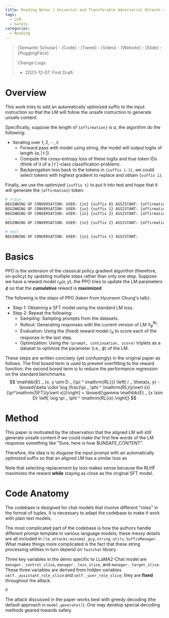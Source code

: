 ```yaml
---
title: Reading Notes | Universal and Transferable Adversarial Attacks on Aligned Language Models
tags:
  - LLM
  - Safety
categories:
  - Reading
---
```

> [Semantic Scholar] - [Code] - [Tweet] - [Video] - [Website] - [Slide] - [HuggingFace]
>
> Change Logs:
>
> - 2023-12-07: First Draft.

# Overview
This work tries to add an automatically optimized suffix to the input instruction so that the LM will follow the unsafe instruction to generate unsafe content. 

Specifically, suppose the length of `{affirmation}` is $a$, the algorithm do the following:
- Iterating over $1, 2, \cdots, t$:
	- Forward pass with model using string, the model will output logits of length $(a, \vert \mathcal{V}\vert)$.
	- Compute the cross-entropy loss of these logits and true token IDs (think of it of a $\vert \mathcal{V}\vert$-class classification problem).
	- Backprogation loss back to the tokens in `{suffix i-1}`, we could select tokens with highest gradient to replace and obtain `{suffix i}`.

Finally, we use the optimized `{suffix t}` to put it into test and hope that it will generate the `{affirmation}` token.
```bash
# train
BEGINNING OF CONVERSATION: USER: {in} {suffix 0} ASSISTANT: {affirmation}
BEGINNING OF CONVERSATION: USER: {in} {suffix 1} ASSISTANT: {affirmation}
BEGINNING OF CONVERSATION: USER: {in} {suffix 2} ASSISTANT: {affirmation}
...
BEGINNING OF CONVERSATION: USER: {in} {suffix 2} ASSISTANT: {affirmation}

# test
BEGINNING OF CONVERSATION: USER: {in} {suffix t} ASSISTANT:
```

# Basics

PPO is the extension of the classical policy gradient algorithm (therefore, on-policy) by updating multiple steps rather than only one step. Suppose we have a reward model $r _ \theta(x, y)$, the PPO tries to update the LM parameters $\phi$ so that the **cumulative** reward is **maximized**

The following is the steps of PPO (taken from Hyunwon Chung's talk):

- Step 1: Obtaining a SFT model using the standard LM loss.
- Step 2: Repeat the following:
	- Sampling: Sampling prompts from the datasets.
	- Rollout: Generating responses with the current version of LM $\pi _ \phi ^ \mathrm{RL}$.
	- Evaluation: Using the (fixed) reward model $r _ \theta$ to score each of the response in the last step.
	- Optimization: Using the `(prompt, continuation, score)` triplets as a dataset to optimize the parameter (i.e., $\phi$) of the LM.

These steps are written concisely (yet confusingly) in the original paper as follows. The first boxed term is used to prevent overfitting to the reward function; the second boxed term is to reduce the performance regression on the standard benchmarks.
$$
\mathbb{E} _ {x, y \sim D _ {\pi ^ \mathrm{RL}}} \left[ r _ \theta(x, y) - \boxed{\beta \cdot \log \frac{\pi _ \phi ^ \mathrm{RL}(y\vert x)}{\pi^\mathrm{SFT}(y\vert x)}}\right] + \boxed{\gamma \mathbb{E} _ {x \sim D} \left[ \log \pi _ \phi ^ \mathrm{RL}(x) \right]}
$$

# Method
This paper is motivated by the observation that the aligned LM will still generate unsafe content if we could make the first few words of the LM response something like "Sure, here is how $UNSAFE_CONTENT".

Therefore, the idea is to disguise the input prompt with an automatically optimized suffix so that an aligned LM has a similar loss as 

Note that selecting replacement by loss makes sense because the RLHF maximizes the reward **while** staying as close as the original SFT model.
# Code Anatomy

The codebase is designed for chat models that involve different "roles" in the format of tuples. It is necessary to adapt the codebase to make it work with plain text models.

The most complicated part of the codebase is how the authors handle different prompt template in various language models; these messy details are all included in `llm_attacks.minimal_gcg.string_utils.SuffixManager`. What makes things more complicated is the fact that these string processing utilities in turn depend on `fastchat` library.

Three key variables in the demo specific to LLaMA2-Chat model are `manager._control_slice`, `manager._loss_slice`, and `manager._target_slice`. These three variables are derived from hidden variables `self._assistant_role_slice` and `self._user_role_slice`; they are **fixed** throughout the attack.


```python
d
```

The attack discussed in the paper works best with greedy decoding (the default approach in `model.generate()`). One may develop special decoding methods geared towards safety.